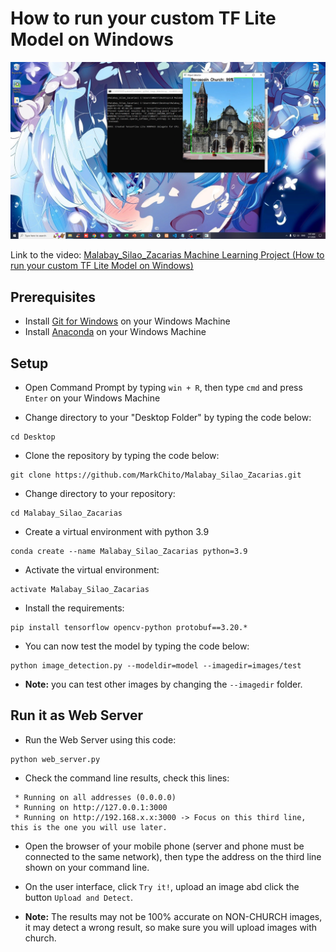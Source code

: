# How to run your custom TF Lite Model on Windows

[![Link to my YouTube video!](https://raw.githubusercontent.com/MarkChito/Malabay_Silao_Zacarias/main/thumbnail.png)](https://youtu.be/i8Z8LUIfGZg)

Link to the video: [Malabay_Silao_Zacarias Machine Learning Project (How to run your custom TF Lite Model on Windows)](https://youtu.be/i8Z8LUIfGZg)

## Prerequisites
- Install [Git for Windows](https://git-scm.com/downloads) on your Windows Machine
- Install [Anaconda](https://www.anaconda.com/download) on your Windows Machine

## Setup
- Open Command Prompt by typing `win + R`,  then type `cmd` and press `Enter` on your Windows Machine
  
- Change directory to your "Desktop Folder" by typing the code below:
```
cd Desktop
```

- Clone the repository by typing the code below:
```
git clone https://github.com/MarkChito/Malabay_Silao_Zacarias.git
```

- Change directory to your repository:
```
cd Malabay_Silao_Zacarias
```

- Create a virtual environment with python 3.9
```
conda create --name Malabay_Silao_Zacarias python=3.9
```

- Activate the virtual environment:
```
activate Malabay_Silao_Zacarias
```

- Install the requirements:
```
pip install tensorflow opencv-python protobuf==3.20.*
```

- You can now test the model by typing the code below:
```
python image_detection.py --modeldir=model --imagedir=images/test
```

- **Note:** you can test other images by changing the `--imagedir` folder.

## Run it as Web Server
- Run the Web Server using this code:
```
python web_server.py
```

- Check the command line results, check this lines:
```
 * Running on all addresses (0.0.0.0)
 * Running on http://127.0.0.1:3000
 * Running on http://192.168.x.x:3000 -> Focus on this third line, this is the one you will use later.
```

- Open the browser of your mobile phone (server and phone must be connected to the same network), then type the address on the third line shown on your command line.

- On the user interface, click `Try it!`, upload an image abd click the button `Upload and Detect`.

- **Note:** The results may not be 100% accurate on NON-CHURCH images, it may detect a wrong result, so make sure you will upload images with church.